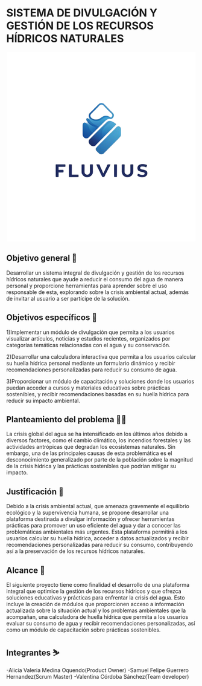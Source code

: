 # SISTEMA DE DIVULGACIÓN Y GESTIÓN DE LOS  RECURSOS HÍDRICOS NATURALES
<p align="center"><img width="500" src="FLUVIUS/Logo.png"></p>

## Objetivo general 🎯
Desarrollar un sistema integral de divulgación y gestión de los recursos hídricos naturales que ayude a reducir el consumo del agua de manera personal y proporcione herramientas para aprender sobre el uso responsable de esta, explorando sobre la crisis ambiental actual, además de invitar al usuario a ser partícipe de la solución.


## Objetivos específicos 🎯

1)Implementar un módulo de divulgación que permita a los usuarios visualizar artículos, noticias y estudios recientes, organizados por categorías temáticas relacionadas con el agua y su conservación.

2)Desarrollar una calculadora interactiva que permita a los usuarios calcular su huella hídrica personal mediante un formulario dinámico y recibir recomendaciones personalizadas para reducir su consumo de agua.

3)Proporcionar un módulo de capacitación y soluciones donde los usuarios puedan acceder a cursos y materiales educativos sobre prácticas sostenibles, y recibir recomendaciones basadas en su huella hídrica para reducir su impacto ambiental.

## Planteamiento del problema 😵‍💫
La crisis global del agua se ha intensificado en los últimos años debido a diversos factores, como el cambio climático, los incendios forestales y las actividades antrópicas que degradan los ecosistemas naturales. Sin embargo, una de las principales causas de esta problemática es el desconocimiento generalizado por parte de la población sobre la magnitud de la crisis hídrica y las prácticas sostenibles que podrían mitigar su impacto.

## Justificación 📃

Debido a la crisis ambiental actual, que amenaza gravemente el equilibrio ecológico y la supervivencia humana, se propone desarrollar una plataforma destinada a divulgar información y ofrecer herramientas prácticas para promover un uso eficiente del agua y dar a conocer las problemáticas ambientales más urgentes. Esta plataforma permitirá a los usuarios calcular su huella hídrica, acceder a datos actualizados y recibir recomendaciones personalizadas para reducir su consumo, contribuyendo así a la preservación de los recursos hídricos naturales.
## Alcance 🚀

El siguiente proyecto tiene como finalidad el desarrollo de una plataforma integral que optimice la gestión de los recursos hídricos y que ofrezca soluciones educativas y prácticas para enfrentar la crisis del agua. Esto incluye la creación de módulos que proporcionen acceso a información actualizada sobre la situación actual y los problemas ambientales que la acompañan, una calculadora de huella hídrica que permita a los usuarios evaluar su consumo de agua y recibir recomendaciones personalizadas, así como un módulo de capacitación sobre prácticas sostenibles. 


## Integrantes ⛷️
-Alicia Valeria Medina Oquendo(Product Owner)
-Samuel Felipe Guerrero Hernandez(Scrum Master)
-Valentina Córdoba Sánchez(Team developer)
